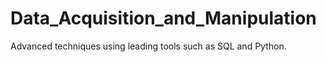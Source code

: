 # Data_Acquisition_and_Manipulation
Advanced techniques using leading tools such as SQL and Python.
